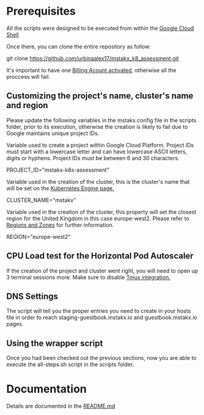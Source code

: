 
# Prerequisites

All the scripts were designed to be executed from within the [Google Cloud Shell](https://console.cloud.google.com/cloudshell)

Once there, you can clone the entire repository as follow:

git clone https://github.com/urbinaalex17/mstakx_k8_assessment.git

It's important to have one [Billing Acount activated](https://console.cloud.google.com/billing), otherwise all the proccess will fail.


## Customizing the project's name, cluster's name and region

Please update the following variables in the mstakx.config file in the scripts folder, prior to its execution, otherwise the creation is likely to fail due to Google maintains unique project IDs.

Variable used to create a project within Google Cloud Platform.
Project IDs must start with a lowercase letter and can have lowercase ASCII letters, digits or hyphens. Project IDs must be between 6 and 30 characters.

PROJECT_ID="mstakx-k8s-assessment"

Variable used in the creation of the cluster, this is the cluster's name that will be set on the [Kubernetes Engine page.](https://console.cloud.google.com/kubernetes)

CLUSTER_NAME="mstakx"

Variable used in the creation of the cluster, this property will set the closest region for the United Kingdom in this case europe-west2. Please refer to [Regions and Zones](https://cloud.google.com/compute/docs/regions-zones/#available) for further information.

REGION="europe-west2"


## CPU Load test for the Horizontal Pod Autoscaler

If the creation of the project and cluster went right, you will need to open up 3 terminal sessions more. Make sure to disable [Tmux integration.](https://cloud.google.com/shell/docs/features#tmux_support)


## DNS Settings

The script will tell you the proper entries you need to create in your hosts file in order to reach staging-guestbook.mstakx.io and guestbook.mstakx.io pages.


## Using the wrapper script

Once you had been checked out the previous sections, now you are able to execute the all-steps.sh script in the scripts folder.


# Documentation

Details are documented in the [README.md](docs/README.md)

